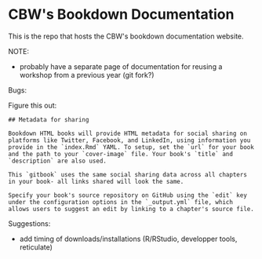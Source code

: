 # CBW's Bookdown Documentation

This is the repo that hosts the CBW's bookdown documentation website.

NOTE:

- probably have a separate page of documentation for reusing a workshop from a previous year (git fork?)


Bugs:

Figure this out:
```
## Metadata for sharing

Bookdown HTML books will provide HTML metadata for social sharing on platforms like Twitter, Facebook, and LinkedIn, using information you provide in the `index.Rmd` YAML. To setup, set the `url` for your book and the path to your `cover-image` file. Your book's `title` and `description` are also used.

This `gitbook` uses the same social sharing data across all chapters in your book- all links shared will look the same.

Specify your book's source repository on GitHub using the `edit` key under the configuration options in the `_output.yml` file, which allows users to suggest an edit by linking to a chapter's source file.
```

Suggestions:
- add timing of downloads/installations (R/RStudio, developper tools, reticulate)
